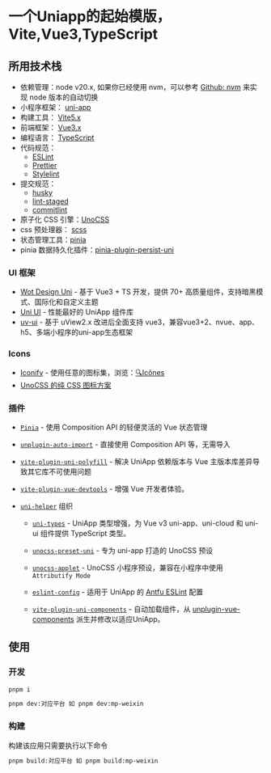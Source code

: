# 一个Uniapp的起始模版，Vite,Vue3,TypeScript

## 所用技术栈

- 依赖管理：node v20.x, 如果你已经使用 nvm，可以参考 [Github: nvm](https://github.com/nvm-sh/nvm#deeper-shell-integration) 来实现 node 版本的自动切换
- 小程序框架： [uni-app](https://uniapp.dcloud.io/)
- 构建工具： [Vite5.x](https://cn.vitejs.dev/)
- 前端框架： [Vue3.x](https://v3.cn.vuejs.org/)
- 编程语言： [TypeScript](https://www.typescriptlang.org/)
- 代码规范：
  - [ESLint](https://eslint.org/)
  - [Prettier](https://prettier.io/)
  - [Stylelint](https://stylelint.io/)
- 提交规范：
  - [husky](https://typicode.github.io/husky/#/)
  - [lint-staged](https://www.npmjs.com/package/lint-staged)
  - [commitlint](https://commitlint.js.org/#/)
- 原子化 CSS 引擎：[UnoCSS](https://github.com/unocss/unocss)
- css 预处理器： [scss](https://sass-lang.com/)
- 状态管理工具：[pinia](https://pinia.vuejs.org/)
- pinia 数据持久化插件：[pinia-plugin-persist-uni](https://allen-1998.github.io/pinia-plugin-persist-uni/)

### UI 框架

- [Wot Design Uni](https://github.com/Moonofweisheng/wot-design-uni) - 基于 Vue3 + TS 开发，提供 70+ 高质量组件，支持暗黑模式、国际化和自定义主题
- [Uni UI](https://github.com/dcloudio/uni-ui) - 性能最好的 UniApp 组件库
- [uv-ui](https://github.com/climblee/uv-ui) - 基于 uView2.x 改进后全面支持 vue3，兼容vue3+2、nvue、app、h5、多端小程序的uni-app生态框架

### Icons

- [Iconify](https://iconify.design) - 使用任意的图标集，浏览：[🔍Icônes](https://icones.netlify.app/)
- [UnoCSS 的纯 CSS 图标方案](https://github.com/antfu/unocss/tree/main/packages/preset-icons)

### 插件

- [`Pinia`](https://pinia.vuejs.org) - 使用 Composition API 的轻便灵活的 Vue 状态管理
- [`unplugin-auto-import`](https://github.com/antfu/unplugin-auto-import) - 直接使用 Composition API 等，无需导入
- [`vite-plugin-uni-polyfill`](https://github.com/Ares-Chang/vite-plugin-uni-polyfill) - 解决 UniApp 依赖版本与 Vue 主版本库差异导致其它库不可使用问题
- [`vite-plugin-vue-devtools`](https://github.com/webfansplz/vite-plugin-vue-devtools) - 增强 Vue 开发者体验。
- [`uni-helper`](https://github.com/uni-helper) 组织

  - [`uni-types`](https://github.com/uni-helper/uni-typed/tree/main/packages/uni-types) - UniApp 类型增强，为 Vue v3 uni-app、uni-cloud 和 uni-ui 组件提供 TypeScript 类型。

  - [`unocss-preset-uni`](https://github.com/uni-helper/unocss-preset-uni) - 专为 uni-app 打造的 UnoCSS 预设

  - [`unocss-applet`](https://github.com/unocss-applet/unocss-applet) - UnoCSS 小程序预设，兼容在小程序中使用 `Attributify Mode`

  - [`eslint-config`](https://github.com/uni-helper/eslint-config) - 适用于 UniApp 的 [Antfu ESLint](https://github.com/antfu/eslint-config) 配置
  - [`vite-plugin-uni-components`](https://github.com/uni-helper/vite-plugin-uni-components) - 自动加载组件，从 [unplugin-vue-components](https://github.com/unplugin/unplugin-vue-components) 派生并修改以适应UniApp。

## 使用

### 开发

```bash
pnpm i
```

```bash
pnpm dev:对应平台 如 pnpm dev:mp-weixin
```

### 构建

构建该应用只需要执行以下命令

```bash
pnpm build:对应平台 如 pnpm build:mp-weixin
```
